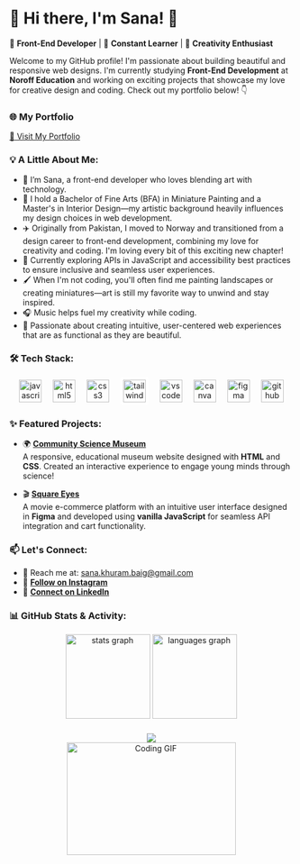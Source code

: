 # 🌟 Hi there, I'm Sana! 👋

🎨 **Front-End Developer** | 🌱 **Constant Learner** | 🚀 **Creativity Enthusiast**

Welcome to my GitHub profile! I'm passionate about building beautiful and responsive web designs. I'm currently studying **Front-End Development** at **Noroff Education** and working on exciting projects that showcase my love for creative design and coding. Check out my portfolio below! 👇



### 🌐 My Portfolio
[🚀 Visit My Portfolio](https://sanakhuram.netlify.app/)



### 💡 A Little About Me:

- 🌸 I’m Sana, a front-end developer who loves blending art with technology.
- 🎨 I hold a Bachelor of Fine Arts (BFA) in Miniature Painting and a Master's in Interior Design—my artistic background heavily influences my design choices in web development.
- ✈️ Originally from Pakistan, I moved to Norway and transitioned from a design career to front-end development, combining my love for creativity and coding. I'm loving every bit of this exciting new chapter!
- 🌿 Currently exploring APIs in JavaScript and accessibility best practices to ensure inclusive and seamless user experiences.
- 🖌️ When I'm not coding, you'll often find me painting landscapes or creating miniatures—art is still my favorite way to unwind and stay inspired.
- 🎧 Music helps fuel my creativity while coding.
- 💖 Passionate about creating intuitive, user-centered web experiences that are as functional as they are beautiful.

### 🛠️ Tech Stack:

<div align="center">
  <img src="https://cdn.jsdelivr.net/gh/devicons/devicon/icons/javascript/javascript-original.svg" height="40" alt="javascript logo"  />
  <img width="12" />
  <img src="https://cdn.jsdelivr.net/gh/devicons/devicon/icons/html5/html5-original.svg" height="40" alt="html5 logo"  />
  <img width="12" />
  <img src="https://cdn.jsdelivr.net/gh/devicons/devicon/icons/css3/css3-original.svg" height="40" alt="css3 logo"  />
  <img width="12" />
  <img src="https://cdn.jsdelivr.net/gh/devicons/devicon/icons/tailwindcss/tailwindcss-original-wordmark.svg" height="40" alt="tailwindcss logo" style="background-color: white; padding: 5px; border-radius: 5px;" />
  <img width="12" />
  <img src="https://cdn.jsdelivr.net/gh/devicons/devicon/icons/vscode/vscode-original.svg" height="40" alt="vscode logo"  />
  <img width="12" />
  <img src="https://cdn.jsdelivr.net/gh/devicons/devicon/icons/canva/canva-original.svg" height="40" alt="canva logo"  />
  <img width="12" />
  <img src="https://cdn.jsdelivr.net/gh/devicons/devicon/icons/figma/figma-original.svg" height="40" alt="figma logo"  />
   <img width="12" />
  <img src="https://cdn.jsdelivr.net/gh/devicons/devicon/icons/github/github-original.svg" height="40" alt="github logo"  />
</div>


### ✨ Featured Projects:

- 🌍 **[Community Science Museum](https://sanakhuram.github.io/semester-project-sana-khuram/)**  
  A responsive, educational museum website designed with **HTML** and **CSS**. Created an interactive experience to engage young minds through science!

- 🎬 **[Square Eyes](https://sanakhuram.github.io/squareEyes-js/)**  
  A movie e-commerce platform with an intuitive user interface designed in **Figma** and developed using **vanilla JavaScript** for seamless API integration and cart functionality.


### 📫 Let's Connect:

- 💌 Reach me at: [sana.khuram.baig@gmail.com](mailto:sana.khuram.baig@gmail.com)
- 📸 **[Follow on Instagram](https://www.instagram.com/sana_khuram?igsh=MTBneHhvd2d2eXB2dg==)** 
- 💼 **[Connect on LinkedIn](https://www.linkedin.com/in/sana-khuram-157ba02b7/)**

### 📊 GitHub Stats & Activity:

<div align="center">
  <img src="https://github-readme-stats.vercel.app/api?username=sanakhuram&hide_title=false&hide_rank=false&show_icons=true&include_all_commits=true&count_private=true&disable_animations=false&theme=dracula&locale=en&hide_border=false&order=1" height="150" alt="stats graph"  />
  <img src="https://github-readme-stats.vercel.app/api/top-langs?username=sanakhuram&locale=en&hide_title=false&layout=compact&card_width=320&langs_count=5&theme=dracula&hide_border=false&order=2" height="150" alt="languages graph"  />
</div>

###

<div align="center">
  <img src="https://profile-counter.glitch.me/sanakhuram/count.svg?"  />
</div>

<div align="center">
  <img src="https://media.giphy.com/media/LmNwrBhejkK9EFP504/giphy.gif" width="300" height="200" alt="Coding GIF" />
</div>

